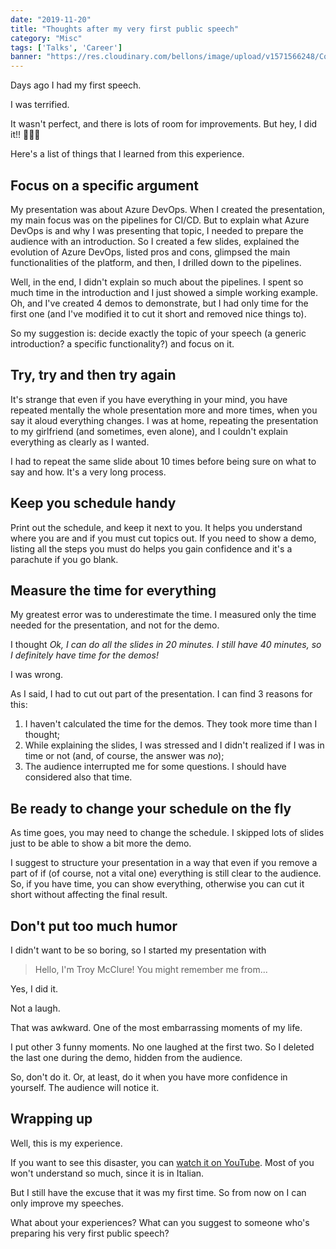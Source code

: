 ```yaml
---
date: "2019-11-20"
title: "Thoughts after my very first public speech"
category: "Misc"
tags: ['Talks', 'Career']
banner: "https://res.cloudinary.com/bellons/image/upload/v1571566248/Code4IT/Thoughts%20after%20my%20very%20first%20public%20speech/microphone.jpg"
---
```


Days ago I had my first speech. 

I was terrified.

It wasn't perfect, and there is lots of room for improvements. But hey, I did it!! 🎉🎉🎉

Here's a list of things that I learned from this experience.

## Focus on a specific argument
My presentation was about Azure DevOps. 
When I created the presentation, my main focus was on the pipelines for CI/CD. But to explain what Azure DevOps is and why I was presenting that topic, I needed to prepare the audience with an introduction.
So I created a few slides, explained the evolution of Azure DevOps, listed pros and cons, glimpsed the main functionalities of the platform, and then, I drilled down to the pipelines. 

Well, in the end, I didn't explain so much about the pipelines. I spent so much time in the introduction and I just showed a simple working example. Oh, and I've created 4 demos to demonstrate, but I had only time for the first one (and I've modified it to cut it short and removed nice things to).

So my suggestion is: decide exactly the topic of your speech (a generic introduction? a specific functionality?) and focus on it.

## Try, try and then try again
It's strange that even if you have everything in your mind, you have repeated mentally the whole presentation more and more times, when you say it aloud everything changes. I was at home, repeating the presentation to my girlfriend (and sometimes, even alone), and I couldn't explain everything as clearly as I wanted. 

I had to repeat the same slide about 10 times before being sure on what to say and how. It's a very long process.

## Keep you schedule handy
Print out the schedule, and keep it next to you. It helps you understand where you are and if you must cut topics out.
If you need to show a demo, listing all the steps you must do helps you gain confidence and it's a parachute if you go blank.

## Measure the time for everything

My greatest error was to underestimate the time. 
I measured only the time needed for the presentation, and not for the demo. 

I thought *Ok, I can do all the slides in 20 minutes. I still have 40 minutes, so I definitely have time for the demos!*

I was wrong. 

As I said, I had to cut out part of the presentation. I can find 3 reasons for this:

1. I haven't calculated the time for the demos. They took more time than I thought;
2. While explaining the slides, I was stressed and I didn't realized if I was in time or not (and, of course, the answer was *no*);
3. The audience interrupted me for some questions. I should have considered also that time.  

## Be ready to change your schedule on the fly
As time goes, you may need to change the schedule. I skipped lots of slides just to be able to show a bit more the demo.

I suggest to structure your presentation in a way that even if you remove a part of if (of course, not a vital one) everything is still clear to the audience. So, if you have time, you can show everything, otherwise you can cut it short without affecting the final result.

## Don't put too much humor

I didn't want to be so boring, so I started my presentation with

> Hello, I'm Troy McClure! You might remember me from...

Yes, I did it.

Not a laugh.

That was awkward. One of the most embarrassing moments of my life.

I put other 3 funny moments. No one laughed at the first two. So I deleted the last one during the demo, hidden from the audience.

So, don't do it. Or, at least, do it when you have more confidence in yourself. The audience will notice it.

## Wrapping up

Well, this is my experience. 

If you want to see this disaster, you can [watch it on YouTube](https://youtu.be/hSCwzEm4M1A). Most of you won't understand so much, since it is in Italian.

But I still have the excuse that it was my first time. So from now on I can only improve my speeches. 

What about your experiences? What can you suggest to someone who's preparing his very first public speech?